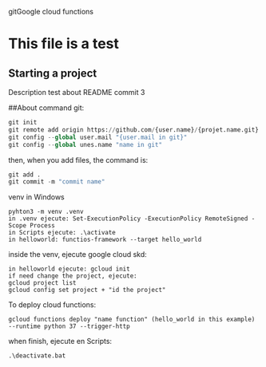 gitGoogle cloud functions
# This file is a test
## Starting a project
Description test about README commit 3

##About command git:

```python
git init
git remote add origin https://github.com/{user.name}/{projet.name.git}
git config --global user.mail "{user.mail in git}"
git config --global unes.name "name in git"
```
then, when you add files, the command is:

 ```python
 git add .
 git commit -m "commit name"
 ```
venv in Windows
 ```
 pyhton3 -m venv .venv
 in .venv ejecute: Set-ExecutionPolicy -ExecutionPolicy RemoteSigned -Scope Process
 in Scripts ejecute: .\activate
 in helloworld: functios-framework --target hello_world
  ```
inside the venv, ejecute google cloud skd:
```
in helloworld ejecute: gcloud init
if need change the project, ejecute: 
gcloud project list
gcloud config set project + "id the project"
```

To deploy cloud functions:
```
gcloud functions deploy "name function" (hello_world in this example) --runtime python 37 --trigger-http
```

  when finish, ejecute en Scripts:

```
.\deactivate.bat
```

